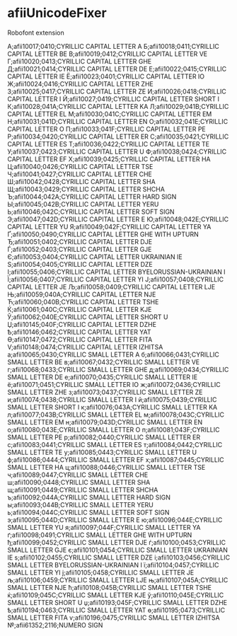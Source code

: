 # afiiUnicodeFixer
Robofont extension

А;afii10017;0410;CYRILLIC CAPITAL LETTER A
Б;afii10018;0411;CYRILLIC CAPITAL LETTER BE
В;afii10019;0412;CYRILLIC CAPITAL LETTER VE
Г;afii10020;0413;CYRILLIC CAPITAL LETTER GHE
Д;afii10021;0414;CYRILLIC CAPITAL LETTER DE
Е;afii10022;0415;CYRILLIC CAPITAL LETTER IE
Ё;afii10023;0401;CYRILLIC CAPITAL LETTER IO
Ж;afii10024;0416;CYRILLIC CAPITAL LETTER ZHE
З;afii10025;0417;CYRILLIC CAPITAL LETTER ZE
И;afii10026;0418;CYRILLIC CAPITAL LETTER I
Й;afii10027;0419;CYRILLIC CAPITAL LETTER SHORT I
К;afii10028;041A;CYRILLIC CAPITAL LETTER KA
Л;afii10029;041B;CYRILLIC CAPITAL LETTER EL
М;afii10030;041C;CYRILLIC CAPITAL LETTER EM
Н;afii10031;041D;CYRILLIC CAPITAL LETTER EN
О;afii10032;041E;CYRILLIC CAPITAL LETTER O
П;afii10033;041F;CYRILLIC CAPITAL LETTER PE
Р;afii10034;0420;CYRILLIC CAPITAL LETTER ER
С;afii10035;0421;CYRILLIC CAPITAL LETTER ES
Т;afii10036;0422;CYRILLIC CAPITAL LETTER TE
У;afii10037;0423;CYRILLIC CAPITAL LETTER U
Ф;afii10038;0424;CYRILLIC CAPITAL LETTER EF
Х;afii10039;0425;CYRILLIC CAPITAL LETTER HA
Ц;afii10040;0426;CYRILLIC CAPITAL LETTER TSE
Ч;afii10041;0427;CYRILLIC CAPITAL LETTER CHE
Ш;afii10042;0428;CYRILLIC CAPITAL LETTER SHA
Щ;afii10043;0429;CYRILLIC CAPITAL LETTER SHCHA
Ъ;afii10044;042A;CYRILLIC CAPITAL LETTER HARD SIGN
Ы;afii10045;042B;CYRILLIC CAPITAL LETTER YERU
Ь;afii10046;042C;CYRILLIC CAPITAL LETTER SOFT SIGN
Э;afii10047;042D;CYRILLIC CAPITAL LETTER E
Ю;afii10048;042E;CYRILLIC CAPITAL LETTER YU
Я;afii10049;042F;CYRILLIC CAPITAL LETTER YA
Ґ;afii10050;0490;CYRILLIC CAPITAL LETTER GHE WITH UPTURN
Ђ;afii10051;0402;CYRILLIC CAPITAL LETTER DJE
Ѓ;afii10052;0403;CYRILLIC CAPITAL LETTER GJE
Є;afii10053;0404;CYRILLIC CAPITAL LETTER UKRAINIAN IE
Ѕ;afii10054;0405;CYRILLIC CAPITAL LETTER DZE
І;afii10055;0406;CYRILLIC CAPITAL LETTER BYELORUSSIAN-UKRAINIAN I
Ї;afii10056;0407;CYRILLIC CAPITAL LETTER YI
Ј;afii10057;0408;CYRILLIC CAPITAL LETTER JE
Љ;afii10058;0409;CYRILLIC CAPITAL LETTER LJE
Њ;afii10059;040A;CYRILLIC CAPITAL LETTER NJE
Ћ;afii10060;040B;CYRILLIC CAPITAL LETTER TSHE
Ќ;afii10061;040C;CYRILLIC CAPITAL LETTER KJE
Ў;afii10062;040E;CYRILLIC CAPITAL LETTER SHORT U
Џ;afii10145;040F;CYRILLIC CAPITAL LETTER DZHE
Ѣ;afii10146;0462;CYRILLIC CAPITAL LETTER YAT
Ѳ;afii10147;0472;CYRILLIC CAPITAL LETTER FITA
Ѵ;afii10148;0474;CYRILLIC CAPITAL LETTER IZHITSA
а;afii10065;0430;CYRILLIC SMALL LETTER A
б;afii10066;0431;CYRILLIC SMALL LETTER BE
в;afii10067;0432;CYRILLIC SMALL LETTER VE
г;afii10068;0433;CYRILLIC SMALL LETTER GHE
д;afii10069;0434;CYRILLIC SMALL LETTER DE
е;afii10070;0435;CYRILLIC SMALL LETTER IE
ё;afii10071;0451;CYRILLIC SMALL LETTER IO
ж;afii10072;0436;CYRILLIC SMALL LETTER ZHE
з;afii10073;0437;CYRILLIC SMALL LETTER ZE
и;afii10074;0438;CYRILLIC SMALL LETTER I
й;afii10075;0439;CYRILLIC SMALL LETTER SHORT I
к;afii10076;043A;CYRILLIC SMALL LETTER KA
л;afii10077;043B;CYRILLIC SMALL LETTER EL
м;afii10078;043C;CYRILLIC SMALL LETTER EM
н;afii10079;043D;CYRILLIC SMALL LETTER EN
о;afii10080;043E;CYRILLIC SMALL LETTER O
п;afii10081;043F;CYRILLIC SMALL LETTER PE
р;afii10082;0440;CYRILLIC SMALL LETTER ER
с;afii10083;0441;CYRILLIC SMALL LETTER ES
т;afii10084;0442;CYRILLIC SMALL LETTER TE
у;afii10085;0443;CYRILLIC SMALL LETTER U
ф;afii10086;0444;CYRILLIC SMALL LETTER EF
х;afii10087;0445;CYRILLIC SMALL LETTER HA
ц;afii10088;0446;CYRILLIC SMALL LETTER TSE
ч;afii10089;0447;CYRILLIC SMALL LETTER CHE
ш;afii10090;0448;CYRILLIC SMALL LETTER SHA
щ;afii10091;0449;CYRILLIC SMALL LETTER SHCHA
ъ;afii10092;044A;CYRILLIC SMALL LETTER HARD SIGN
ы;afii10093;044B;CYRILLIC SMALL LETTER YERU
ь;afii10094;044C;CYRILLIC SMALL LETTER SOFT SIGN
э;afii10095;044D;CYRILLIC SMALL LETTER E
ю;afii10096;044E;CYRILLIC SMALL LETTER YU
я;afii10097;044F;CYRILLIC SMALL LETTER YA
ґ;afii10098;0491;CYRILLIC SMALL LETTER GHE WITH UPTURN
ђ;afii10099;0452;CYRILLIC SMALL LETTER DJE
ѓ;afii10100;0453;CYRILLIC SMALL LETTER GJE
є;afii10101;0454;CYRILLIC SMALL LETTER UKRAINIAN IE
ѕ;afii10102;0455;CYRILLIC SMALL LETTER DZE
і;afii10103;0456;CYRILLIC SMALL LETTER BYELORUSSIAN-UKRAINIAN I
ї;afii10104;0457;CYRILLIC SMALL LETTER YI
ј;afii10105;0458;CYRILLIC SMALL LETTER JE
љ;afii10106;0459;CYRILLIC SMALL LETTER LJE
њ;afii10107;045A;CYRILLIC SMALL LETTER NJE
ћ;afii10108;045B;CYRILLIC SMALL LETTER TSHE
ќ;afii10109;045C;CYRILLIC SMALL LETTER KJE
ў;afii10110;045E;CYRILLIC SMALL LETTER SHORT U
џ;afii10193;045F;CYRILLIC SMALL LETTER DZHE
ѣ;afii10194;0463;CYRILLIC SMALL LETTER YAT
ѳ;afii10195;0473;CYRILLIC SMALL LETTER FITA
ѵ;afii10196;0475;CYRILLIC SMALL LETTER IZHITSA
№;afii61352;2116;NUMERO SIGN
